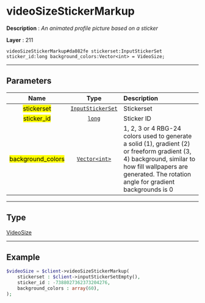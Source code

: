 # videoSizeStickerMarkup

**Description** : *An animated profile picture based on a sticker*

**Layer** : 211

```tl
videoSizeStickerMarkup#da082fe stickerset:InputStickerSet sticker_id:long background_colors:Vector<int> = VideoSize;
```

---

## Parameters

| Name | Type | Description |
| :---: | :---: | :--- |
| <mark>stickerset</mark> | [`InputStickerSet`](type/InputStickerSet) | Stickerset |
| <mark>sticker_id</mark> | [`long`](type/long) | Sticker ID |
| <mark>background_colors</mark> | [`Vector<int>`](type/int) | 1, 2, 3 or 4 RBG-24 colors used to generate a solid (1), gradient (2) or freeform gradient (3, 4) background, similar to how fill wallpapers are generated. The rotation angle for gradient backgrounds is 0 |

---

## Type

[VideoSize](type/VideoSize)

---

## Example

```php
$videoSize = $client->videoSizeStickerMarkup(
	stickerset : $client->inputStickerSetEmpty(),
	sticker_id : -7388027362373204276,
	background_colors : array(60),
);
```